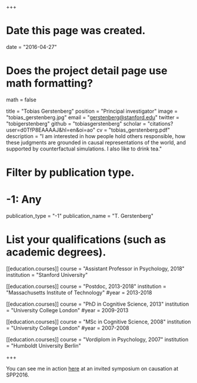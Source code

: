 +++
# Date this page was created.
date = "2016-04-27"

# Does the project detail page use math formatting?
math = false

title = "Tobias Gerstenberg"
position = "Principal investigator"
image = "tobias_gerstenberg.jpg"
email = "gerstenberg@stanford.edu"
twitter = "tobigerstenberg"
github = "tobiasgerstenberg"
scholar = "citations?user=d0TfP8EAAAAJ&hl=en&oi=ao"
cv = "tobias_gerstenberg.pdf"
description = "I am interested in how people hold others responsible, how these judgments are grounded in causal representations of the world, and supported by counterfactual simulations. I also like to drink tea."

# Filter by publication type.
# -1: Any
publication_type = "-1"
publication_name = "T. Gerstenberg"

# List your qualifications (such as academic degrees).
[[education.courses]]
  course = "Assistant Professor in Psychology, 2018"
  institution = "Stanford University"

[[education.courses]]
  course = "Postdoc, 2013-2018"
  institution = "Massachusetts Institute of Technology"
  #year = 2013-2018

[[education.courses]]
  course = "PhD in Cognitive Science, 2013"
  institution = "University College London"
  #year = 2009-2013

[[education.courses]]
  course = "MSc in Cognitive Science, 2008"
  institution = "University College London"
  #year = 2007-2008

[[education.courses]]
  course = "Vordiplom in Psychology, 2007"
  institution = "Humboldt University Berlin"
 
+++

<!-- I'm the PI of Causality in Cognition lab (CICL). We at CICL study how  -->

You can see me in action [here](https://www.youtube.com/watch?v=IkbEIKQqoyA) at an invited symposium on causation at SPP2016.

<!-- ## Teaching -->

